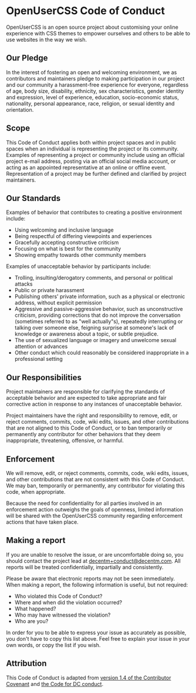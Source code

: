 # OpenUserCSS Code of Conduct

OpenUserCSS is an open source project about customising your online experience
with CSS themes to empower ourselves and others to be able to use websites in
the way we wish.

## Our Pledge

In the interest of fostering an open and welcoming environment, we as
contributors and maintainers pledge to making participation in our project and
our community a harassment-free experience for everyone, regardless of age, body
size, disability, ethnicity, sex characteristics, gender identity and expression,
level of experience, education, socio-economic status, nationality, personal
appearance, race, religion, or sexual identity and orientation.

## Scope

This Code of Conduct applies both within project spaces and in public spaces
when an individual is representing the project or its community. Examples of
representing a project or community include using an official project e-mail
address, posting via an official social media account, or acting as an appointed
representative at an online or offline event. Representation of a project may be
further defined and clarified by project maintainers.

## Our Standards

Examples of behavior that contributes to creating a positive environment
include:

* Using welcoming and inclusive language
* Being respectful of differing viewpoints and experiences
* Gracefully accepting constructive criticism
* Focusing on what is best for the community
* Showing empathy towards other community members

Examples of unacceptable behavior by participants include:

* Trolling, insulting/derogatory comments, and personal or political attacks
* Public or private harassment
* Publishing others' private information, such as a physical or electronic
  address, without explicit permission
* Aggressive and passive-aggressive behavior, such as unconstructive criticism,
providing corrections that do not improve the conversation (sometimes referred
to as "well actually"s), repeatedly interrupting or talking over someone else,
feigning surprise at someone's lack of knowledge or awareness about a topic,
or subtle prejudice.
* The use of sexualized language or imagery and unwelcome sexual attention or
  advances
* Other conduct which could reasonably be considered inappropriate in a
  professional setting

## Our Responsibilities

Project maintainers are responsible for clarifying the standards of acceptable
behavior and are expected to take appropriate and fair corrective action in
response to any instances of unacceptable behavior.

Project maintainers have the right and responsibility to remove, edit, or
reject comments, commits, code, wiki edits, issues, and other contributions
that are not aligned to this Code of Conduct, or to ban temporarily or
permanently any contributor for other behaviors that they deem inappropriate,
threatening, offensive, or harmful.

## Enforcement

We will remove, edit, or reject comments, commits, code, wiki edits, issues,
and other contributions that are not consistent with this Code of Conduct. We
may ban, temporarily or permanently, any contributor for violating this code,
when appropriate.

Because the need for confidentiality for all parties involved in an enforcement
action outweighs the goals of openness, limited information will be shared with
the OpenUserCSS community regarding enforcement actions that have taken place.

## Making a report

If you are unable to resolve the issue, or are uncomfortable doing so, you
should contact the project lead at decentm+conduct@decentm.com. All
reports will be treated confidentially, impartially and consistently. 

Please be aware that electronic reports may not be seen immediately.  
When making a report, the following information is useful, but not required:  

* Who violated this Code of Conduct?
* Where and when did the violation occurred?
* What happened?
* Who may have witnessed the violation?
* Who are you?

In order for you to be able to express your issue as accurately as possible, you
don't have to copy this list above. Feel free to explain your issue in your own
words, or copy the list if you wish.

## Attribution

This Code of Conduct is adapted from [version 1.4 of the Contributor Covenant](https://www.contributor-covenant.org/version/1/4/code-of-conduct.html) and [the Code for DC conduct](https://codefordc.org/resources/codeofconduct.html).
